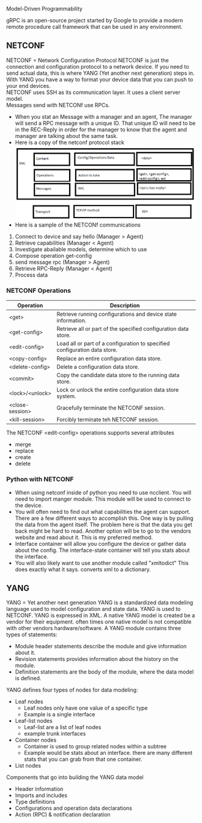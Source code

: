 Model-Driven Programmability

gRPC is an open-source project started by Google to provide a modern remote procedure call framework that can be used in any environment.

## NETCONF
NETCONF = Network Configuration Protocol
NETCONF is just the connection and configuration protocol to a network device. If you need to send actual data, this is where YANG (Yet another next generation) steps in. With YANG you have a way to format your device data that you can push to your end devices.  
NETCONF uses SSH as its communication layer. It uses a client server model.  
Messages send with NETCONf use RPCs.
- When you stat an Message with a manager and an agent, The manager will send a RPC message with a unique ID. That unique ID will need to be in the REC-Reply in order for the manager to know that the agent and manager are talking about the same task.
- Here is a copy of the netconf protocol stack
![Netconf Protocol Stack](../../images/netconf-protocol-stack.png)
- Here is a sample of the NETCONf communications
1. Connect to device and say hello (Manager > Agent)
2. Retrieve capabilities (Manager < Agent)
3. Investigate abailable models, determine which to use
4. Compose operation get-config 
5. send message rpc (Manager > Agent)
6. Retrieve RPC-Reply (Manager < Agent)
7. Process data





### NETCONF Operations
| Operation | Description | 
|-|-| 
\<get> | Retrieve running configurations and device state information.
\<get-config> | Retrieve all or part of the specified configuration data store.
\<edit-config> | Load all or part of a configuration to specified configuration data store.
\<copy-config> | Replace an entire configuration data store.
\<delete-config> | Delete a configuration data store.
\<commit> | Copy the candidate data store to the running data store.
\<lock>/\<unlock> | Lock or unlock the entire configuration data store system.
\<close-session> | Gracefully terminate the NETCONF session.
\<kill-session> | Forcibly terminate teh NETCONF session.

The NETCONF \<edit-config> operations supports several attributes
- merge
- replace
- create
- delete

### Python with NETCONF
- When using netconf inside of python you need to use ncclient. You will need to import manger module. This module will be used to connect to the device.
- You will often need to find out what capabilities the agent can support. There are a few different ways to accomplish this. One way is by pulling the data from the agent itself. The problem here is that the data you get back might be hard to read. Another option will be to go to the vendors website and read about it. This is my preferred method.
- Interface container will allow you configure the device or gather data about the config. The interface-state container will tell you stats about the interface.
- You will also likely want to use another module called "xmltodict" This does exactly what it says. converts xml to a dictionary. 

## YANG
YANG = Yet another next generation
YANG is a standardized data modeling language used to model configuration and state data. YANG is used to NETCONF. YANG is expressed in XML.
A native YANG model is created be a vendor for their equipment. often times one native model is not compatible with other vendors hardware/software.
A YANG module contains three types of statements:
- Module header statements describe the module and give information about it.
- Revision statements provides information about the history on the module.
- Definition statements are the body of the module, where the data model is defined.

YANG defines four types of nodes for data modeling:
- Leaf nodes
  - Leaf nodes only have one value of a specific type
  - Example is a single interface
- Leaf-list nodes
  - Leaf-list are a list of leaf nodes
  - example trunk interfaces
- Container nodes
  - Container is used to group related nodes within a subtree
  - Example would be stats about an interface. there are many different stats that you can grab from that one container.
- List nodes

Components that go into building the YANG data model
- Header information
- Imports and includes
- Type definitions
- Configurations and operation data declarations
- Action (RPC) & notification declaration
